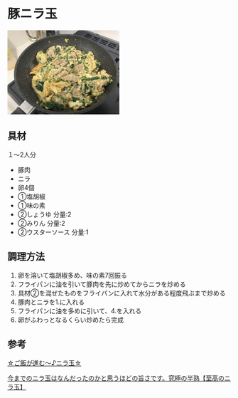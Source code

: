 # 豚ニラ玉

<img src="./images/豚ニラ玉.jpg" width="50%" alt="豚ニラ玉" />

## 具材

１〜2人分

- 豚肉
- ニラ
- 卵4個
- ①塩胡椒
- ①味の素
- ②しょうゆ 分量:2
- ②みりん 分量:2
- ②ウスターソース 分量:1

## 調理方法

1. 卵を溶いて塩胡椒多め、味の素7回振る
2. フライパンに油を引いて豚肉を先に炒めてからニラを炒める
3. 具材②を混ぜたものをフライパンに入れて水分がある程度飛ぶまで炒める
4. 豚肉とニラを1.に入れる
5. フライパンに油を多めに引いて、4.を入れる
6. 卵がふわっとなるくらい炒めたら完成

## 参考

[☆ご飯が進む～♪ニラ玉☆](https://cookpad.com/jp/recipes/22640425-%E3%81%94%E9%A3%AF%E3%81%8C%E9%80%B2%E3%82%80%E3%83%8B%E3%83%A9%E7%8E%89)

[今までのニラ玉はなんだったのかと思うほどの旨さです。究極の半熟【至高のニラ玉】](https://www.youtube.com/watch?v=hu9-lXWwKWQ&t=264s)
